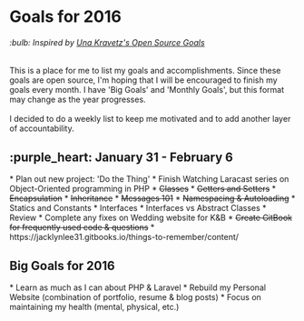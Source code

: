 <h1>Goals for 2016</h1>

<h6>:bulb: <i>Inspired by <a href="https://github.com/una/personal-goals">Una Kravetz's Open Source Goals</a></i></h6>

This is a place for me to list my goals and accomplishments. Since these goals are open source, I'm hoping that I will be encouraged to finish my goals every month. I have 'Big Goals' and 'Monthly Goals', but this format may change as the year progresses.
<br><br>
I decided to do a weekly list to keep me motivated and to add another layer of accountability.
<br>

<h2>:purple_heart: January 31 - February 6</h2>
* Plan out new project: 'Do the Thing'
* Finish Watching Laracast series on Object-Oriented programming in PHP
  * <s>Classes</s>
  * <s>Getters and Setters</s>
  * <s>Encapsulation</s>
  * <s>Inheritance</s>
  * <s>Messages 101</s>
  * <s>Namespacing & Autoloading</s>
  * Statics and Constants
  * Interfaces
  * Interfaces vs Abstract Classes
  * Review
* Complete any fixes on Wedding website for K&B
* <s>Create GitBook for frequently used code & questions</s>
     * https://jacklynlee31.gitbooks.io/things-to-remember/content/

<br>

<h2>Big Goals for 2016</h2>
* Learn as much as I can about PHP & Laravel
* Rebuild my Personal Website (combination of portfolio, resume & blog posts)
* Focus on maintaining my health (mental, physical, etc.)
